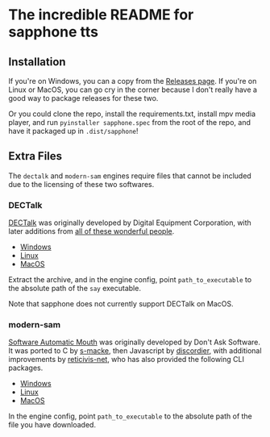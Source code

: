 # The incredible README for sapphone tts
## Installation
If you're on Windows, you can a copy from the
[Releases page](https://github.com/Craftocracy/strudel-pack/releases/).
If you're on Linux or MacOS, you can go cry in the corner because I don't really have a good way to package releases for these two.

Or you could clone the repo, install the requirements.txt, install mpv media player, and run `pyinstaller sapphone.spec` from the root of the repo, and have it packaged up in `.dist/sapphone`!

## Extra Files
The `dectalk` and `modern-sam` engines require files that cannot be included due to the licensing of these two softwares.

### DECTalk
[DECTalk](https://en.wikipedia.org/wiki/DECtalk)
was originally developed by Digital Equipment Corporation, with later additions from [all of these wonderful people](https://github.com/dectalk/dectalk/graphs/contributors).
- [Windows](https://github.com/dectalk/dectalk/releases/download/2023-10-30/vs6.zip)
- [Linux](https://github.com/dectalk/dectalk/releases/download/2023-10-30/ubuntu-latest.tar.gz)
- [MacOS](https://github.com/dectalk/dectalk/releases/download/2023-10-30/macos-latest.tar.gz)

Extract the archive, and in the engine config, point `path_to_executable` to the absolute path of the `say` executable.

Note that sapphone does not currently support DECTalk on MacOS.

### modern-sam
[Software Automatic Mouth](https://en.wikipedia.org/wiki/Software_Automatic_Mouth)
was originally developed by Don't Ask Software. It was ported to C by [s-macke](https://github.com/s-macke), then Javascript by [discordier](https://github.com/discordier),
with additional improvements by [reticivis-net](https://github.com/reticivis-net), who has also provided the following CLI packages.
- [Windows](https://github.com/reticivis-net/sam-cli/releases/download/1.0.0/sam-win.exe)
- [Linux](https://github.com/reticivis-net/sam-cli/releases/download/1.0.0/sam-linux)
- [MacOS](https://github.com/reticivis-net/sam-cli/releases/download/1.0.0/sam-macos)

In the engine config, point `path_to_executable` to the absolute path of the file you have downloaded.